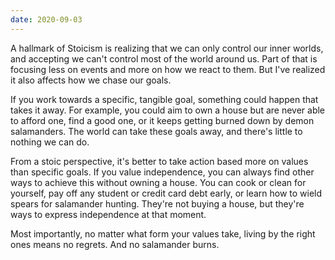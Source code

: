 ```yaml
---
date: 2020-09-03
---
```


A hallmark of Stoicism is realizing that we can only control our inner worlds, and accepting we can't control most of the world around us. Part of that is focusing less on events and more on how we react to them. But I've realized it also affects how we chase our goals.

If you work towards a specific, tangible goal, something could happen that takes it away. For example, you could aim to own a house but are never able to afford one, find a good one, or it keeps getting burned down by demon salamanders. The world can take these goals away, and there's little to nothing we can do.

From a stoic perspective, it's better to take action based more on values than specific goals. If you value independence, you can always find other ways to achieve this without owning a house. You can cook or clean for yourself, pay off any student or credit card debt early, or learn how to wield spears for salamander hunting. They're not buying a house, but they're ways to express independence at that moment.

Most importantly, no matter what form your values take, living by the right ones means no regrets. And no salamander burns.
